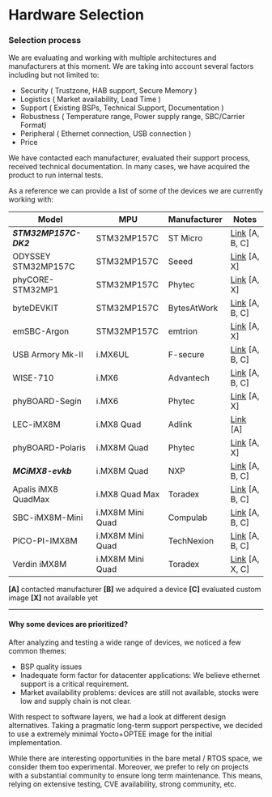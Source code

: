 # Hardware Selection

### Selection process

We are evaluating and working with multiple architectures and manufacturers at this moment. We are taking into account several factors including but not limited to:

- Security ( Trustzone, HAB support, Secure Memory )
- Logistics ( Market availability, Lead Time )
- Support ( Existing BSPs, Technical Support, Documentation )
- Robustness ( Temperature range, Power supply range, SBC/Carrier Format)
- Peripheral ( Ethernet connection, USB connection )
- Price

We have contacted each manufacturer, evaluated their support process, received technical documentation. In many cases, we have acquired the product to run internal tests.

As a reference we can provide a list of some of the devices we are currently working with:

| Model                 | MPU              | Manufacturer | Notes                |
| --------------------- | ---------------- | ------------ | -------------------- |
| **_STM32MP157C-DK2_** | STM32MP157C      | ST Micro     | [Link][1] [A, B, C]  |
| ODYSSEY STM32MP157C   | STM32MP157C      | Seeed        | [Link][2] [A, X]     |
| phyCORE-STM32MP1      | STM32MP157C      | Phytec       | [Link][3] [A, X]     |
| byteDEVKIT            | STM32MP157C      | BytesAtWork  | [Link][4] [A, B, C]  |
| emSBC-Argon           | STM32MP157C      | emtrion      | [Link][5] [A, X]     |
| USB Armory Mk-II      | i.MX6UL          | F-secure     | [Link][6] [A, B, C]  |
| WISE-710              | i.MX6            | Advantech    | [Link][7] [A, B, C]  |
| phyBOARD-Segin        | i.MX6            | Phytec       | [Link][8] [A, X]     |
| LEC-iMX8M             | i.MX8 Quad       | Adlink       | [Link][13] [A]       |
| phyBOARD-Polaris      | i.MX8M Quad      | Phytec       | [Link][9] [A, X]     |
| **_MCiMX8-evkb_**     | i.MX8M Quad      | NXP          | [Link][11] [A, B, C] |
| Apalis iMX8 QuadMax   | i.MX8 Quad Max   | Toradex      | [Link][10] [A, B, C] |
| SBC-iMX8M-Mini        | i.MX8M Mini Quad | Compulab     | [Link][12] [A, B, C] |
| PICO-PI-IMX8M         | i.MX8M Mini Quad | TechNexion   | [Link][14] [A, B, C] |
| Verdin iMX8M          | i.MX8M Mini Quad | Toradex      | [Link][15] [A, X, C] |

**[A]** contacted manufacturer
**[B]** we adquired a device
**[C]** evaluated custom image
**[X]** not available yet

---

[1]: https://www.st.com/en/evaluation-tools/stm32mp157c-dk2.html
[2]: http://wiki.seeedstudio.com/ODYSSEY-STM32MP157C/
[3]: https://www.phytec.eu/products/st/stm32mp1/
[4]: https://www.bytesatwork.io/produkt/bytedevkit-stm32mp1/
[5]: https://www.emtrion.de/en/details_products-accessoires/emsbc-argon-single-board-computer.html
[6]: https://inversepath.com/usbarmory.html
[7]: https://advdownload.advantech.com/productfile/PIS/WISE-710/file/WISE-710_DS20191213102415.pdf
[8]: https://www.phytec.de/produkt/single-board-computer/phyboard-segin/
[9]: https://www.phytec.de/produkt/single-board-computer/phyboard-polaris/
[10]: https://www.toradex.com/de/computer-on-modules/apalis-arm-family/nxp-imx-8
[11]: https://www.nxp.com/design/development-boards/i-mx-evaluation-and-development-boards/evaluation-kit-for-the-i-mx-8m-applications-processor:MCIMX8M-EVK
[12]: https://www.compulab.com/products/sbcs/sbc-imx8m-mini-nxp-i-mx8m-mini-single-board-computer/#specs
[13]: https://www.adlinktech.com/Products/Computer_on_Modules/SMARC/LEC-iMX8M?lang=en
[14]: https://shop.technexion.com/pico-pi-imx8m-mini.html
[15]: https://www.toradex.com/computer-on-modules/verdin-arm-family/nxp-imx-8m-mini-nano

#### Why some devices are prioritized?

After analyzing and testing a wide range of devices, we noticed a few common themes:

- BSP quality issues
- Inadequate form factor for datacenter applications: We believe ethernet support is a critical requirement.
- Market availability problems: devices are still not available, stocks were low and supply chain is not clear.

With respect to software layers, we had a look at different design alternatives. Taking a pragmatic long-term support perspective, we decided to use a extremely minimal Yocto+OPTEE image for the initial implementation.

While there are interesting opportunities in the bare metal / RTOS space, we consider them too experimental. Moreover, we prefer to rely on projects with a substantial community to ensure long term maintenance. This means, relying on extensive testing, CVE availability, strong community, etc.
